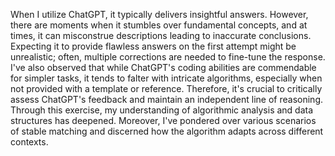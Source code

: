 When I utilize ChatGPT, it typically delivers insightful answers. However, there are moments when it stumbles over fundamental concepts, and at times, it can misconstrue descriptions leading to inaccurate conclusions. Expecting it to provide flawless answers on the first attempt might be unrealistic; often, multiple corrections are needed to fine-tune the response. I've also observed that while ChatGPT's coding abilities are commendable for simpler tasks, it tends to falter with intricate algorithms, especially when not provided with a template or reference. Therefore, it's crucial to critically assess ChatGPT's feedback and maintain an independent line of reasoning. Through this exercise, my understanding of algorithmic analysis and data structures has deepened. Moreover, I've pondered over various scenarios of stable matching and discerned how the algorithm adapts across different contexts.